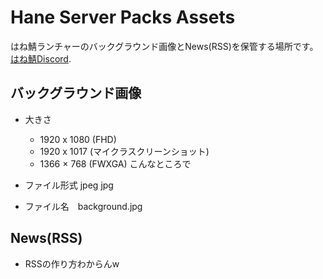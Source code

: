 # Hane Server Packs Assets

はね鯖ランチャーのバックグラウンド画像とNews(RSS)を保管する場所です。
[はね鯖Discord](https://discord.gg/xzbc8yWWUM).

## バックグラウンド画像

* 大きさ
    * 1920 x 1080 (FHD)
    * 1920 x 1017 (マイクラスクリーンショット)
    * 1366 × 768  (FWXGA)
    こんなところで

* ファイル形式  jpeg jpg

* ファイル名　background.jpg


## News(RSS)

* RSSの作り方わからんw

